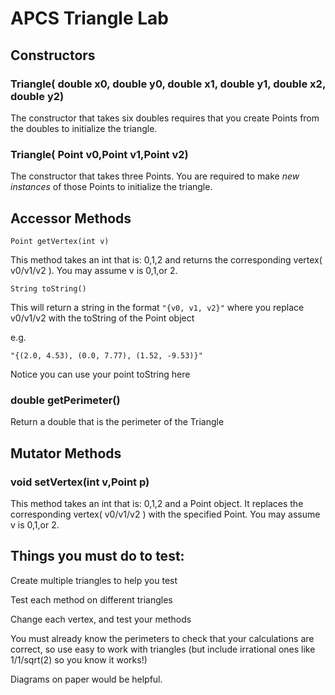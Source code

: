 
# APCS Triangle Lab

## Constructors

### Triangle( double x0, double y0, double x1, double y1, double x2, double y2)

The constructor that takes six doubles requires that you create Points from the doubles to initialize the triangle.

### Triangle( Point v0,Point v1,Point v2)

The constructor that takes three Points. You are required to make *new instances* of those Points to initialize the triangle.


## Accessor Methods

```Point getVertex(int v)```

This method takes an int that is: 0,1,2 and returns the corresponding vertex( v0/v1/v2 ). You may assume v is 0,1,or 2.

```String toString()```

This will return a string in the format `"{v0, v1, v2}"` where you replace v0/v1/v2 with the toString of the Point object

e.g.

`"{(2.0, 4.53), (0.0, 7.77), (1.52, -9.53)}"`

Notice you can use your point toString here

### double getPerimeter()
Return a double that is the perimeter of the Triangle

## Mutator Methods

### void setVertex(int v,Point p)

This method takes an int that is: 0,1,2 and a Point object. It replaces the corresponding vertex( v0/v1/v2 ) with the specified Point. You may assume v is 0,1,or 2.


## Things you must do to test:

Create multiple triangles to help you test

Test each method on different triangles

Change each vertex, and test your methods

You must already know the perimeters to check that your calculations are correct, so use easy to work with triangles (but include irrational ones like 1/1/sqrt(2) so you know it works!)

Diagrams on paper would be helpful.
